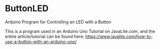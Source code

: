 # ButtonLED
Arduino Program for Controlling an LED with a Button

This is a program used in an Arduino Uno Tutorial on JavaLite.com, and the entire article/tutorial can be found here: https://www.javalite.com/how-to-use-a-button-with-an-arduino-uno/
